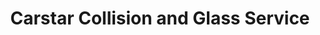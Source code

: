 ---
title: "Carstar Collision and Glass Service"
url: /oakville/carstar-collision-and-glass-service/
shop: car repair
---